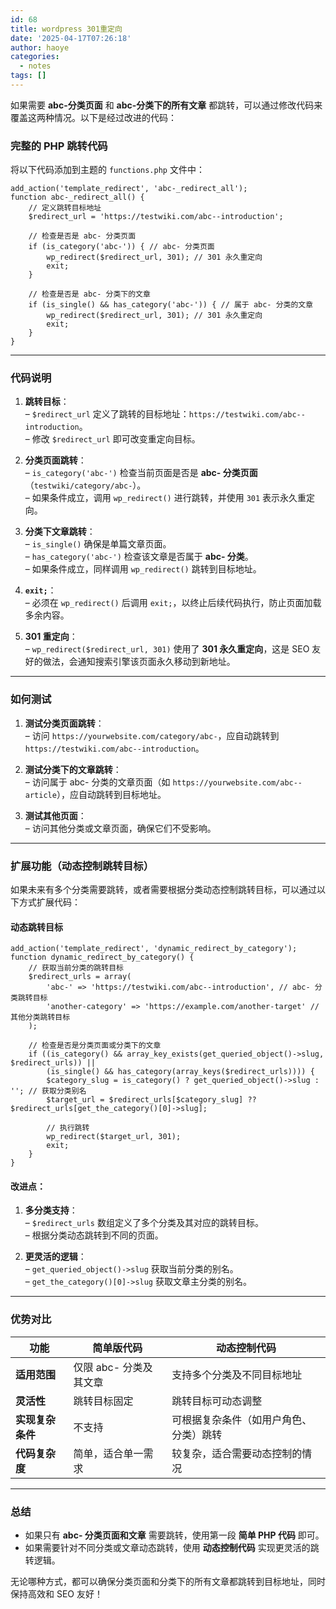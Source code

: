 ```yaml
---
id: 68
title: wordpress 301重定向
date: '2025-04-17T07:26:18'
author: haoye
categories:
  - notes
tags: []
---
```


如果需要 **abc-分类页面** 和 **abc-分类下的所有文章** 都跳转，可以通过修改代码来覆盖这两种情况。以下是经过改进的代码：

### **完整的 PHP 跳转代码**

将以下代码添加到主题的 `functions.php` 文件中：

```
add_action('template_redirect', 'abc-_redirect_all');
function abc-_redirect_all() {
    // 定义跳转目标地址
    $redirect_url = 'https://testwiki.com/abc--introduction';

    // 检查是否是 abc- 分类页面
    if (is_category('abc-')) { // abc- 分类页面
        wp_redirect($redirect_url, 301); // 301 永久重定向
        exit;
    }

    // 检查是否是 abc- 分类下的文章
    if (is_single() && has_category('abc-')) { // 属于 abc- 分类的文章
        wp_redirect($redirect_url, 301); // 301 永久重定向
        exit;
    }
}
```

***

### **代码说明**

1. **跳转目标**：\
   – `$redirect_url` 定义了跳转的目标地址：`https://testwiki.com/abc--introduction`。\
   – 修改 `$redirect_url` 即可改变重定向目标。

2. **分类页面跳转**：\
   – `is_category('abc-')` 检查当前页面是否是 **abc- 分类页面**（`testwiki/category/abc-`）。\
   – 如果条件成立，调用 `wp_redirect()` 进行跳转，并使用 `301` 表示永久重定向。

3. **分类下文章跳转**：\
   – `is_single()` 确保是单篇文章页面。\
   – `has_category('abc-')` 检查该文章是否属于 **abc- 分类**。\
   – 如果条件成立，同样调用 `wp_redirect()` 跳转到目标地址。

4. **`exit;`**：\
   – 必须在 `wp_redirect()` 后调用 `exit;`，以终止后续代码执行，防止页面加载多余内容。

5. **301 重定向**：\
   – `wp_redirect($redirect_url, 301)` 使用了 **301 永久重定向**，这是 SEO 友好的做法，会通知搜索引擎该页面永久移动到新地址。

***

### **如何测试**

1. **测试分类页面跳转**：\
   – 访问 `https://yourwebsite.com/category/abc-`，应自动跳转到 `https://testwiki.com/abc--introduction`。

2. **测试分类下的文章跳转**：\
   – 访问属于 abc- 分类的文章页面（如 `https://yourwebsite.com/abc--article`），应自动跳转到目标地址。

3. **测试其他页面**：\
   – 访问其他分类或文章页面，确保它们不受影响。

***

### **扩展功能（动态控制跳转目标）**

如果未来有多个分类需要跳转，或者需要根据分类动态控制跳转目标，可以通过以下方式扩展代码：

#### 动态跳转目标

```
add_action('template_redirect', 'dynamic_redirect_by_category');
function dynamic_redirect_by_category() {
    // 获取当前分类的跳转目标
    $redirect_urls = array(
        'abc-' => 'https://testwiki.com/abc--introduction', // abc- 分类跳转目标
        'another-category' => 'https://example.com/another-target' // 其他分类跳转目标
    );

    // 检查是否是分类页面或分类下的文章
    if ((is_category() && array_key_exists(get_queried_object()->slug, $redirect_urls)) || 
        (is_single() && has_category(array_keys($redirect_urls)))) {
        $category_slug = is_category() ? get_queried_object()->slug : ''; // 获取分类别名
        $target_url = $redirect_urls[$category_slug] ?? $redirect_urls[get_the_category()[0]->slug];

        // 执行跳转
        wp_redirect($target_url, 301);
        exit;
    }
}
```

#### 改进点：

1. **多分类支持**：\
   – `$redirect_urls` 数组定义了多个分类及其对应的跳转目标。\
   – 根据分类动态跳转到不同的页面。

2. **更灵活的逻辑**：\
   – `get_queried_object()->slug` 获取当前分类的别名。\
   – `get_the_category()[0]->slug` 获取文章主分类的别名。

***

### **优势对比**

| **功能**     | **简单版代码**      | **动态控制代码**          |
| ---------- | -------------- | ------------------- |
| **适用范围**   | 仅限 abc- 分类及其文章 | 支持多个分类及不同目标地址       |
| **灵活性**    | 跳转目标固定         | 跳转目标可动态调整           |
| **实现复杂条件** | 不支持            | 可根据复杂条件（如用户角色、分类）跳转 |
| **代码复杂度**  | 简单，适合单一需求      | 较复杂，适合需要动态控制的情况     |

***

### **总结**

- 如果只有 **abc- 分类页面和文章** 需要跳转，使用第一段 **简单 PHP 代码** 即可。
- 如果需要针对不同分类或文章动态跳转，使用 **动态控制代码** 实现更灵活的跳转逻辑。

无论哪种方式，都可以确保分类页面和分类下的所有文章都跳转到目标地址，同时保持高效和 SEO 友好！
